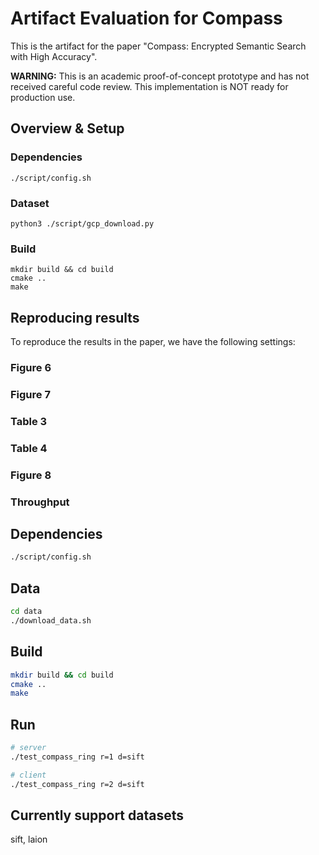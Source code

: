 # Artifact Evaluation for Compass

This is the artifact for the paper "Compass: Encrypted Semantic Search with High Accuracy".


**WARNING:** This is an academic proof-of-concept prototype and has not received careful code review. This implementation is NOT ready for production use.

## Overview & Setup

### Dependencies

```
./script/config.sh
```

### Dataset

```
python3 ./script/gcp_download.py
```

### Build 

```
mkdir build && cd build
cmake ..
make
```

## Reproducing results 

To reproduce the results in the paper, we have the following settings:



### Figure 6

### Figure 7

### Table 3

### Table 4

### Figure 8

### Throughput


## Dependencies

```bash
./script/config.sh
```

## Data

```bash
cd data 
./download_data.sh
```

## Build


```bash
mkdir build && cd build
cmake ..
make
```


## Run 

```bash
# server
./test_compass_ring r=1 d=sift

# client
./test_compass_ring r=2 d=sift
```

## Currently support datasets
sift, laion